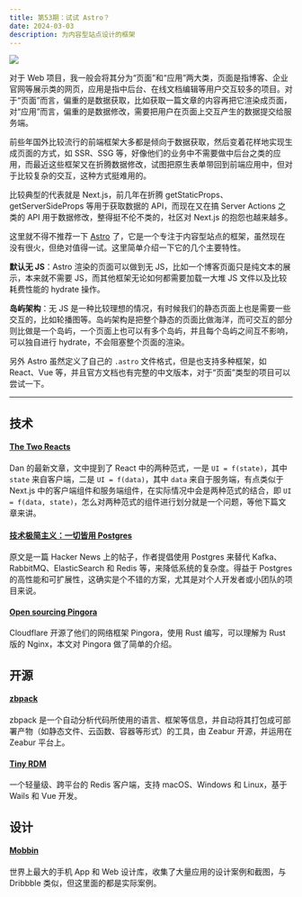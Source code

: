 ```yaml
---
title: 第53期：试试 Astro？
date: 2024-03-03
description: 为内容型站点设计的框架
---
```


![](/static/weekly/issue-53-cover.jpg)

对于 Web 项目，我一般会将其分为“页面”和“应用”两大类，页面是指博客、企业官网等展示类的网页，应用是指中后台、在线文档编辑等用户交互较多的项目。对于“页面”而言，偏重的是数据获取，比如获取一篇文章的内容再把它渲染成页面，对“应用”而言，偏重的是数据修改，需要把用户在页面上交互产生的数据提交给服务端。

前些年国外比较流行的前端框架大多都是倾向于数据获取，然后变着花样地实现生成页面的方式，如 SSR、SSG 等，好像他们的业务中不需要做中后台之类的应用，而最近这些框架又在折腾数据修改，试图把原生表单带回到前端应用中，但对于比较复杂的交互，这种方式挺难用的。

比较典型的代表就是 Next.js，前几年在折腾 getStaticProps、getServerSideProps 等用于获取数据的 API，而现在又在搞 Server Actions 之类的 API 用于数据修改，整得挺不伦不类的，社区对 Next.js 的抱怨也越来越多。

这里就不得不推荐一下 [Astro](https://astro.build/) 了，它是一个专注于内容型站点的框架，虽然现在没有很火，但绝对值得一试。这里简单介绍一下它的几个主要特性。

**默认无 JS**：Astro 渲染的页面可以做到无 JS，比如一个博客页面只是纯文本的展示，本来就不需要 JS，而其他框架无论如何都需要加载一大堆 JS 文件以及比较耗费性能的 hydrate 操作。

**岛屿架构**：无 JS 是一种比较理想的情况，有时候我们的静态页面上也是需要一些交互的，比如轮播图等。岛屿架构是把整个静态的页面比做海洋，而可交互的部分则比做是一个岛屿，一个页面上也可以有多个岛屿，并且每个岛屿之间互不影响，可以独自进行 hydrate，不会阻塞整个页面的渲染。

另外 Astro 虽然定义了自己的 `.astro` 文件格式，但是也支持多种框架，如 React、Vue 等，并且官方文档也有完整的中文版本，对于“页面”类型的项目可以尝试一下。

<hr />

## 技术

#### [The Two Reacts](https://overreacted.io/the-two-reacts/)

Dan 的最新文章，文中提到了 React 中的两种范式，一是 `UI = f(state)`，其中 `state` 来自客户端，二是 `UI = f(data)`，其中 `data` 来自于服务端，有点类似于 Next.js 中的客户端组件和服务端组件，在实际情况中会是两种范式的结合，即 `UI = f(data, state)`，怎么对两种范式的组件进行划分就是一个问题，等他下篇文章来讲。

#### [技术极简主义：一切皆用 Postgres](https://mp.weixin.qq.com/s/yI06zdqnW5uWnqvKmgM-9g)

原文是一篇 Hacker News 上的帖子，作者提倡使用 Postgres 来替代 Kafka、RabbitMQ、ElasticSearch 和 Redis 等，来降低系统的复杂度。得益于 Postgres 的高性能和可扩展性，这确实是个不错的方案，尤其是对个人开发者或小团队的项目来说。

#### [Open sourcing Pingora](https://blog.cloudflare.com/pingora-open-source)

Cloudflare 开源了他们的网络框架 Pingora，使用 Rust 编写，可以理解为 Rust 版的 Nginx，本文对 Pingora 做了简单的介绍。

## 开源

#### [zbpack](https://github.com/zeabur/zbpack)

zbpack 是一个自动分析代码所使用的语言、框架等信息，并自动将其打包成可部署产物（如静态文件、云函数、容器等形式）的工具，由 Zeabur 开源，并运用在 Zeabur 平台上。

#### [Tiny RDM](https://github.com/tiny-craft/tiny-rdm)

一个轻量级、跨平台的 Redis 客户端，支持 macOS、Windows 和 Linux，基于 Wails 和 Vue 开发。

## 设计

#### [Mobbin](https://mobbin.com/)

世界上最大的手机 App 和 Web 设计库，收集了大量应用的设计案例和截图，与 Dribbble 类似，但这里面的都是实际案例。
